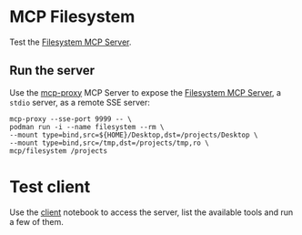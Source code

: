 # MCP Filesystem
Test the [Filesystem MCP Server](https://mcpservers.org/servers/modelcontextprotocol/filesystem).

## Run the server
Use the [mcp-proxy](https://github.com/sparfenyuk/mcp-proxy) MCP Server to expose the 
[Filesystem MCP Server](https://mcpservers.org/servers/modelcontextprotocol/filesystem), a `stdio` server,
as a remote SSE server:
```
mcp-proxy --sse-port 9999 -- \
podman run -i --name filesystem --rm \
--mount type=bind,src=${HOME}/Desktop,dst=/projects/Desktop \
--mount type=bind,src=/tmp,dst=/projects/tmp,ro \
mcp/filesystem /projects
```

# Test client
Use the [client](./client.ipynb) notebook to access the server, list the available tools and run a few of them.